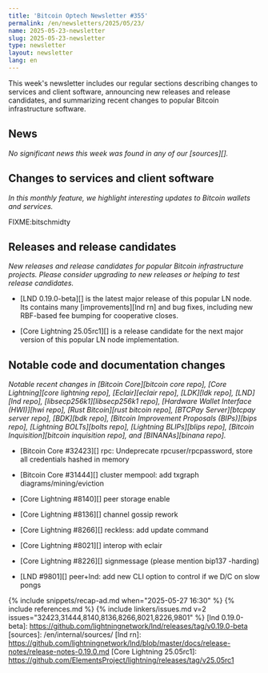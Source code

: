 ```yaml
---
title: 'Bitcoin Optech Newsletter #355'
permalink: /en/newsletters/2025/05/23/
name: 2025-05-23-newsletter
slug: 2025-05-23-newsletter
type: newsletter
layout: newsletter
lang: en
---
```

This week's newsletter includes our regular sections describing changes
to services and client software, announcing new releases and release
candidates, and summarizing recent changes to popular Bitcoin
infrastructure software.

## News

*No significant news this week was found in any of our [sources][].*

## Changes to services and client software

*In this monthly feature, we highlight interesting updates to Bitcoin
wallets and services.*

FIXME:bitschmidty

## Releases and release candidates

_New releases and release candidates for popular Bitcoin infrastructure
projects.  Please consider upgrading to new releases or helping to test
release candidates._

- [LND 0.19.0-beta][] is the latest major release of this popular LN
  node.  Its contains many [improvements][lnd rn] and bug fixes,
  including new RBF-based fee bumping for cooperative closes.

- [Core Lightning 25.05rc1][] is a release candidate for the next major
  version of this popular LN node implementation.

## Notable code and documentation changes

_Notable recent changes in [Bitcoin Core][bitcoin core repo], [Core
Lightning][core lightning repo], [Eclair][eclair repo], [LDK][ldk repo],
[LND][lnd repo], [libsecp256k1][libsecp256k1 repo], [Hardware Wallet
Interface (HWI)][hwi repo], [Rust Bitcoin][rust bitcoin repo], [BTCPay
Server][btcpay server repo], [BDK][bdk repo], [Bitcoin Improvement
Proposals (BIPs)][bips repo], [Lightning BOLTs][bolts repo],
[Lightning BLIPs][blips repo], [Bitcoin Inquisition][bitcoin inquisition
repo], and [BINANAs][binana repo]._

- [Bitcoin Core #32423][] rpc: Undeprecate rpcuser/rpcpassword, store all credentials hashed in memory

- [Bitcoin Core #31444][] cluster mempool: add txgraph diagrams/mining/eviction

- [Core Lightning #8140][] peer storage enable

- [Core Lightning #8136][] channel gossip rework

- [Core Lightning #8266][] reckless: add update command

- [Core Lightning #8021][] interop with eclair

- [Core Lightning #8226][] signmessage (please mention bip137 -harding)

- [LND #9801][] peer+lnd: add new CLI option to control if we D/C on slow pongs

{% include snippets/recap-ad.md when="2025-05-27 16:30" %}
{% include references.md %}
{% include linkers/issues.md v=2 issues="32423,31444,8140,8136,8266,8021,8226,9801" %}
[lnd 0.19.0-beta]: https://github.com/lightningnetwork/lnd/releases/tag/v0.19.0-beta
[sources]: /en/internal/sources/
[lnd rn]: https://github.com/lightningnetwork/lnd/blob/master/docs/release-notes/release-notes-0.19.0.md
[Core Lightning 25.05rc1]: https://github.com/ElementsProject/lightning/releases/tag/v25.05rc1
